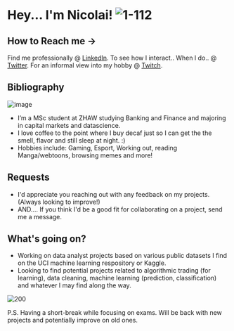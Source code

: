 # Hey... I'm Nicolai! ![1-112](https://user-images.githubusercontent.com/100568658/172650710-090bc2c0-f26c-4e9b-afb0-996409b48307.png)
## How to Reach me ->
Find me professionally @ [LinkedIn](https://www.linkedin.com/in/nicolaisoendergaarddk/).
To see how I interact.. When I do.. @ [Twitter](https://twitter.com/Nsoendergaard).
For an informal view into my hobby @ [Twitch](https://www.twitch.tv/xxgaard).

## Bibliography
![image](https://www.codewars.com/users/Nicolai1205/badges/micro)
-  I’m a MSc student at ZHAW studying Banking and Finance and majoring in capital markets and datascience.
-  I love coffee to the point where I buy decaf just so I can get the the smell, flavor and still sleep at night. :)
-  Hobbies include: Gaming, Esport, Working out, reading Manga/webtoons, browsing memes and more!

## Requests
-  I'd appreciate you reaching out with any feedback on my projects. (Always looking to improve!)
-  AND.... If you think I'd be a good fit for collaborating on a project, send me a message.

## What's going on?
- Working on data analyst projects based on various public datasets I find on the UCI machine learning respository or Kaggle.
- Looking to find potential projects related to algorithmic trading (for learning), data cleaning, machine learning (prediction, classification) and whatever I may find along the way.

![200](https://user-images.githubusercontent.com/100568658/172659276-ad2c1b17-157d-4154-86e6-49307dc36c6e.gif)

 P.S. Having a short-break while focusing on exams. Will be back with new projects and potentially improve on old ones.
